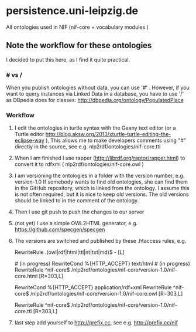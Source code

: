 persistence.uni-leipzig.de
==========================

All ontologies used in NIF (nif-core + vocabulary modules )


## Note the workflow for these ontologies
I decided to put this here, as I find it quite practical. 
### \# vs /

When you publish ontologies without data, you can use '#' . However, if you want to query instances via Linked Data in a database, you have to use '/' as DBpedia does for classes: http://dbpedia.org/ontology/PopulatedPlace
 
### Workflow
1. I edit the ontologies in turtle syntax with the Geany text editor (or a Turtle editor http://blog.aksw.org/2013/xturtle-turtle-editing-the-eclipse-way ),
   This allows me to make developers comments using "#" directly in the source, see e.g. nlp2rdf/ontologies/nif-core.ttl
2. When I am finished I use rapper (http://librdf.org/raptor/rapper.html) to convert it to rdfxml ( nlp2rdf/ontologies/nif-core.owl )
3. I am versioning the ontologies in a folder with the version number, e.g. version-1.0
   If somebody wants to find old ontologies, she can find them in the GitHub repository, which is linked from the ontology.
   I assume this is not often required, but it is nice to keep old versions.
   The old versions should be linked to in the comment of the ontology.
4. Then I use git push to push the changes to our server
5. (not yet) I use a simple OWL2HTML generator, e.g. https://github.com/specgen/specgen
6. The versions are switched and published by these .htaccess rules, e.g. 

	RewriteRule \.(owl|rdf|html|ttl|nt|txt|md)$ - [L]
	
	\# (in progress) RewriteCond %{HTTP_ACCEPT} text/html
	\# (in progress) RewriteRule ^nif-core$ /nlp2rdf/ontologies/nif-core/version-1.0/nif-core.html [R=303,L]
	
	RewriteCond %{HTTP_ACCEPT} application/rdf\+xml
	RewriteRule ^nif-core$ /nlp2rdf/ontologies/nif-core/version-1.0/nif-core.owl [R=303,L]
	
	RewriteRule ^nif-core$ /nlp2rdf/ontologies/nif-core/version-1.0/nif-core.ttl [R=303,L]

7. last step add yourself to http://prefix.cc, see e.g. http://prefix.cc/nif
